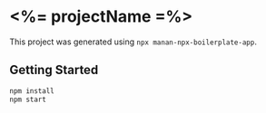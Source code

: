 # <%= projectName =%>

This project was generated using `npx manan-npx-boilerplate-app`.

## Getting Started

```bash
npm install
npm start
```
